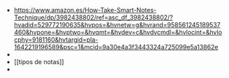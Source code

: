 - https://www.amazon.es/How-Take-Smart-Notes-Technique/dp/3982438802/ref=asc_df_3982438802/?hvadid=529772190635&hvpos=&hvnetw=g&hvrand=958561245189537460&hvpone=&hvptwo=&hvqmt=&hvdev=c&hvdvcmdl=&hvlocint=&hvlocphy=9181160&hvtargid=pla-1642219196589&psc=1&mcid=9a30e4a3f3443324a725099e5a13862e
-
- [[tipos de notas]]
-